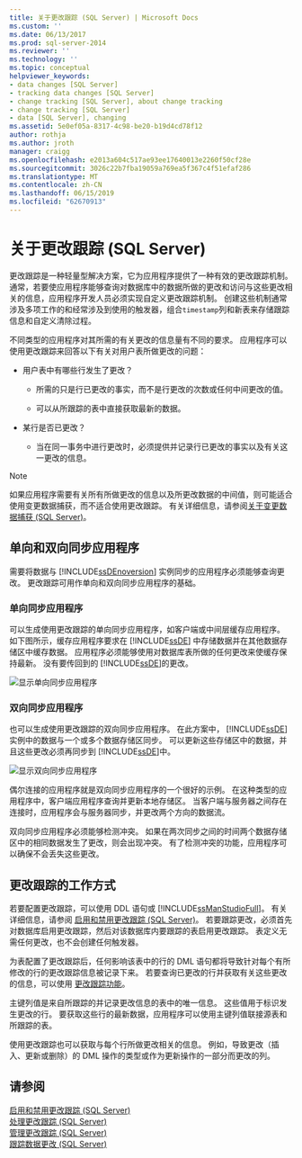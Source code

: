 ```yaml
---
title: 关于更改跟踪 (SQL Server) | Microsoft Docs
ms.custom: ''
ms.date: 06/13/2017
ms.prod: sql-server-2014
ms.reviewer: ''
ms.technology: ''
ms.topic: conceptual
helpviewer_keywords:
- data changes [SQL Server]
- tracking data changes [SQL Server]
- change tracking [SQL Server], about change tracking
- change tracking [SQL Server]
- data [SQL Server], changing
ms.assetid: 5e0ef05a-8317-4c98-be20-b19d4cd78f12
author: rothja
ms.author: jroth
manager: craigg
ms.openlocfilehash: e2013a604c517ae93ee17640013e2260f50cf28e
ms.sourcegitcommit: 3026c22b7fba19059a769ea5f367c4f51efaf286
ms.translationtype: MT
ms.contentlocale: zh-CN
ms.lasthandoff: 06/15/2019
ms.locfileid: "62670913"
---
```

# <a name="about-change-tracking-sql-server"></a>关于更改跟踪 (SQL Server)
  更改跟踪是一种轻量型解决方案，它为应用程序提供了一种有效的更改跟踪机制。 通常，若要使应用程序能够查询对数据库中的数据所做的更改和访问与这些更改相关的信息，应用程序开发人员必须实现自定义更改跟踪机制。 创建这些机制通常涉及多项工作的和经常涉及到使用的触发器，组合`timestamp`列和新表来存储跟踪信息和自定义清除过程。  
  
 不同类型的应用程序对其所需的有关更改的信息量有不同的要求。 应用程序可以使用更改跟踪来回答以下有关对用户表所做更改的问题：  
  
-   用户表中有哪些行发生了更改？  
  
    -   所需的只是行已更改的事实，而不是行更改的次数或任何中间更改的值。  
  
    -   可以从所跟踪的表中直接获取最新的数据。  
  
-   某行是否已更改？  
  
    -   当在同一事务中进行更改时，必须提供并记录行已更改的事实以及有关这一更改的信息。  
  
> [!NOTE]  
>  如果应用程序需要有关所有所做更改的信息以及所更改数据的中间值，则可能适合使用变更数据捕获，而不适合使用更改跟踪。 有关详细信息，请参阅[关于变更数据捕获 (SQL Server)](../track-changes/about-change-data-capture-sql-server.md)。  
  
## <a name="one-way-and-two-way-synchronization-applications"></a>单向和双向同步应用程序  
 需要将数据与 [!INCLUDE[ssDEnoversion](../../includes/ssdenoversion-md.md)] 实例同步的应用程序必须能够查询更改。 更改跟踪可用作单向和双向同步应用程序的基础。  
  
### <a name="one-way-synchronization-applications"></a>单向同步应用程序  
 可以生成使用更改跟踪的单向同步应用程序，如客户端或中间层缓存应用程序。 如下图所示，缓存应用程序要求在 [!INCLUDE[ssDE](../../includes/ssde-md.md)] 中存储数据并在其他数据存储区中缓存数据。 应用程序必须能够使用对数据库表所做的任何更改来使缓存保持最新。 没有要传回到的 [!INCLUDE[ssDE](../../includes/ssde-md.md)]的更改。  
  
 ![显示单向同步应用程序](../../database-engine/media/one-waysync.gif "显示单向同步应用程序")  
  
### <a name="two-way-synchronization-applications"></a>双向同步应用程序  
 也可以生成使用更改跟踪的双向同步应用程序。 在此方案中， [!INCLUDE[ssDE](../../includes/ssde-md.md)] 实例中的数据与一个或多个数据存储区同步。 可以更新这些存储区中的数据，并且这些更改必须再同步到 [!INCLUDE[ssDE](../../includes/ssde-md.md)]中。  
  
 ![显示双向同步应用程序](../../database-engine/media/two-waysync.gif "显示双向同步应用程序")  
  
 偶尔连接的应用程序就是双向同步应用程序的一个很好的示例。 在这种类型的应用程序中，客户端应用程序查询并更新本地存储区。 当客户端与服务器之间存在连接时，应用程序会与服务器同步，并更改两个方向的数据流。  
  
 双向同步应用程序必须能够检测冲突。 如果在两次同步之间的时间两个数据存储区中的相同数据发生了更改，则会出现冲突。 有了检测冲突的功能，应用程序可以确保不会丢失这些更改。  
  
## <a name="how-change-tracking-works"></a>更改跟踪的工作方式  
 若要配置更改跟踪，可以使用 DDL 语句或 [!INCLUDE[ssManStudioFull](../../includes/ssmanstudiofull-md.md)]。 有关详细信息，请参阅 [启用和禁用更改跟踪 (SQL Server)](../track-changes/enable-and-disable-change-tracking-sql-server.md)。 若要跟踪更改，必须首先对数据库启用更改跟踪，然后对该数据库内要跟踪的表启用更改跟踪。 表定义无需任何更改，也不会创建任何触发器。  
  
 为表配置了更改跟踪后，任何影响该表中的行的 DML 语句都将导致针对每个有所修改的行的更改跟踪信息被记录下来。 若要查询已更改的行并获取有关这些更改的信息，可以使用 [更改跟踪功能](/sql/relational-databases/system-functions/change-tracking-functions-transact-sql)。  
  
 主键列值是来自所跟踪的并记录更改信息的表中的唯一信息。 这些值用于标识发生更改的行。 要获取这些行的最新数据，应用程序可以使用主键列值联接源表和所跟踪的表。  
  
 使用更改跟踪也可以获取与每个行所做更改相关的信息。 例如，导致更改（插入、更新或删除）的 DML 操作的类型或作为更新操作的一部分而更改的列。  
  
## <a name="see-also"></a>请参阅  
 [启用和禁用更改跟踪 (SQL Server)](../track-changes/enable-and-disable-change-tracking-sql-server.md)   
 [处理更改跟踪 (SQL Server)](../track-changes/work-with-change-tracking-sql-server.md)   
 [管理更改跟踪 (SQL Server)](../track-changes/manage-change-tracking-sql-server.md)   
 [跟踪数据更改 (SQL Server)](../track-changes/track-data-changes-sql-server.md)  
  
  
